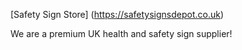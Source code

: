 [Safety Sign Store] (https://safetysignsdepot.co.uk)

We are a premium UK health and safety sign supplier!
